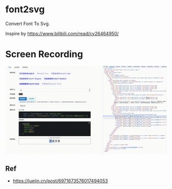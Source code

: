 # font2svg
Convert Font To Svg.

Inspire by <https://www.bilibili.com/read/cv26464950/>

# Screen Recording

![](./screen-recording.gif)

## Ref

+ https://juejin.cn/post/6971673576017494053